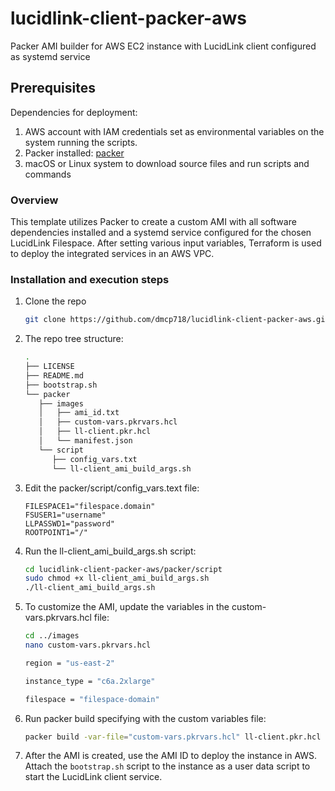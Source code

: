 # lucidlink-client-packer-aws
Packer AMI builder for AWS EC2 instance with LucidLink client configured as systemd service

## Prerequisites

Dependencies for deployment:

1. AWS account with IAM credentials set as environmental variables on the system running the scripts.
2. Packer installed: [packer](https://developer.hashicorp.com/packer/install)
3. macOS or Linux system to download source files and run scripts and commands

<!-- OVERVIEW -->
### Overview
This template utilizes Packer to create a custom AMI with all software dependencies installed and a systemd service configured for the chosen LucidLink Filespace. After setting various input variables, Terraform is used to deploy the integrated services in an AWS VPC.

<!-- INSTALLATION -->
### Installation and execution steps

1. Clone the repo
   ```sh
   git clone https://github.com/dmcp718/lucidlink-client-packer-aws.git
   ```
2. The repo tree structure:
   ```sh
   .
   ├── LICENSE
   ├── README.md
   ├── bootstrap.sh
   └── packer
      ├── images
      │   ├── ami_id.txt
      │   ├── custom-vars.pkrvars.hcl
      │   ├── ll-client.pkr.hcl
      │   └── manifest.json
      └── script
         ├── config_vars.txt
         └── ll-client_ami_build_args.sh
   ```
3. Edit the packer/script/config_vars.text file:
   ```
   FILESPACE1="filespace.domain"
   FSUSER1="username"
   LLPASSWD1="password"
   ROOTPOINT1="/"
   ```
4. Run the ll-client_ami_build_args.sh script:
   ```sh
   cd lucidlink-client-packer-aws/packer/script
   sudo chmod +x ll-client_ami_build_args.sh
   ./ll-client_ami_build_args.sh
   ```
5. To customize the AMI, update the variables in the custom-vars.pkrvars.hcl file:
   ```sh
   cd ../images
   nano custom-vars.pkrvars.hcl
   ```
   ```sh
   region = "us-east-2"

   instance_type = "c6a.2xlarge"

   filespace = "filespace-domain"
   ```
6. Run packer build specifying with the custom variables file:
   ```sh
   packer build -var-file="custom-vars.pkrvars.hcl" ll-client.pkr.hcl
   ```
7. After the AMI is created, use the AMI ID to deploy the instance in AWS. Attach the `bootstrap.sh` script to the instance as a user data script to start the LucidLink client service.